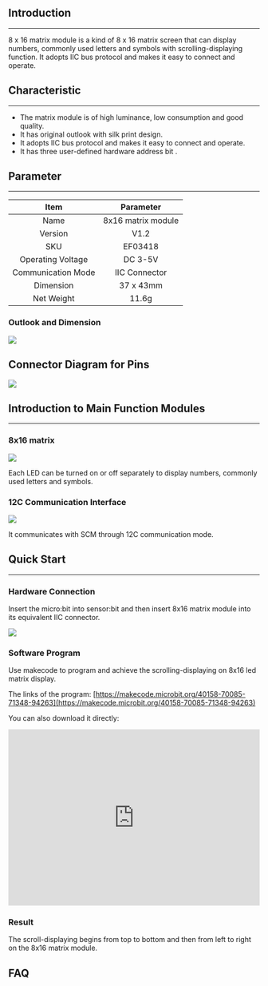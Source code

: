 ##  Introduction

------

8 x 16 matrix module is a kind of 8 x 16 matrix screen that can display numbers, commonly used letters and symbols with scrolling-displaying function. It adopts IIC bus protocol and makes it easy to connect and operate.

## Characteristic

------

- The matrix module is of high luminance, low consumption and good quality.
- It has original outlook with silk print design.
- It adopts IIC bus protocol and makes it easy to connect and operate.
- It has three user-defined hardware address bit .

## Parameter

------

| Item               | Parameter          |
| :----------------: | :----------------: |
| Name               | 8x16 matrix module |
| Version            | V1.2               |
| SKU                | EF03418            |
| Operating Voltage  | DC 3-5V            |
| Communication Mode | IIC Connector      |
| Dimension          | 37 x 43mm          |
| Net Weight         | 11.6g              |

### Outlook and Dimension

![](https://i.imgur.com/ECM5wGV.png)

## Connector Diagram for Pins

![](https://i.imgur.com/lFzmU1D.png)

## Introduction to Main Function Modules

------

###  8x16 matrix

![](https://i.imgur.com/VdJMQZM.png)

Each LED can be turned on or off separately to display numbers, commonly used letters and symbols.

### 12C Communication Interface 

![](https://i.imgur.com/g92phR3.png)

It communicates with SCM through 12C communication mode.

## Quick Start

------

### Hardware Connection

Insert the micro:bit into sensor:bit and then insert 8x16 matrix module into its equivalent IIC connector.

![](https://i.imgur.com/yWAKyvO.jpg)

### Software Program

Use makecode to program and achieve the scrolling-displaying on 8x16 led matrix display. 

The links of the program: [https://makecode.microbit.org/40158-70085-71348-94263](https://makecode.microbit.org/40158-70085-71348-94263)

You can also download it directly:

<div style="position:relative;height:0;padding-bottom:70%;overflow:hidden;"><iframe style="position:absolute;top:0;left:0;width:100%;height:100%;" src="https://makecode.microbit.org/#pub:40158-70085-71348-94263" frameborder="0" sandbox="allow-popups allow-forms allow-scripts allow-same-origin"></iframe></div>

### Result

The scroll-displaying begins from top to bottom and then from left to right on the 8x16 matrix module.

## FAQ
